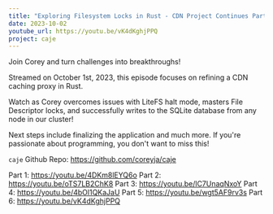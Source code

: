 ```yaml
---
title: "Exploring Filesystem Locks in Rust - CDN Project Continues Part 6"
date: 2023-10-02
youtube_url: https://youtu.be/vK4dKghjPPQ
project: caje
---
```


Join Corey and turn challenges into breakthroughs!

Streamed on October 1st, 2023, this episode focuses on refining a CDN caching proxy in Rust.

Watch as Corey overcomes issues with LiteFS halt mode, masters File Descriptor locks, and successfully writes to the SQLite database from any node in our cluster!

Next steps include finalizing the application and much more. If you're passionate about programming, you don't want to miss this!

`caje` Github Repo: <https://github.com/coreyja/caje>

Part 1: <https://youtu.be/4DKm8lEYQ6o>
Part 2: <https://youtu.be/oTS7LB2ChK8>
Part 3: <https://youtu.be/lC7UnaqNxoY>
Part 4: <https://youtu.be/4bOl1QKaJaU>
Part 5: <https://youtu.be/wgt5AF9rv3s>
Part 6: <https://youtu.be/vK4dKghjPPQ>
